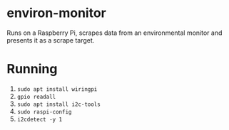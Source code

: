 # environ-monitor
Runs on a Raspberry Pi, scrapes data from an environmental monitor and presents it as a scrape target.

# Running

1. `sudo apt install wiringpi`
2. `gpio readall`
3. `sudo apt install i2c-tools`
4. `sudo raspi-config`
5. `i2cdetect -y 1`
